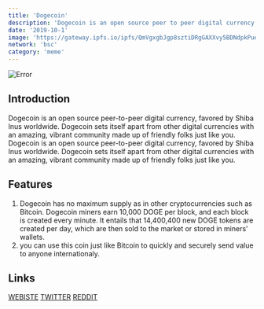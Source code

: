 ```yaml
---
title: 'Dogecoin'
description: 'Dogecoin is an open source peer to peer digital currency favored by Shiba Inus worldwide'
date: '2019-10-1'
image: 'https://gateway.ipfs.io/ipfs/QmVgxgbJgp8sztiDRgGAXXvy5BDNdpkPuejpLw9478JsZ2'
network: 'bsc'
category: 'meme'
---
```

![Error](https://gateway.ipfs.io/ipfs/QmPRkjydDcRxwjedx5y193fRipkBSNa4zVSh2tTJXJezLd)

## Introduction
Dogecoin is an open source peer-to-peer digital currency, favored by Shiba Inus worldwide. Dogecoin sets itself apart from other digital currencies with an amazing, vibrant community made up of friendly folks just like you. Dogecoin is an open source peer-to-peer digital currency, favored by Shiba Inus worldwide. Dogecoin sets itself apart from other digital currencies with an amazing, vibrant community made up of friendly folks just like you. 


## Features

1. Dogecoin has no maximum supply as in other cryptocurrencies such as Bitcoin. Dogecoin miners earn 10,000 DOGE per block, and each block is created every minute. It entails that 14,400,400 new DOGE tokens are created per day, which are then sold to the market or stored in miners’ wallets.
2. you can use this coin just like Bitcoin to quickly and securely send value to anyone internationaly.


## Links

[WEBISTE](http://dogecoin.com/)
[TWITTER](https://twitter.com/dogecoin)
[REDDIT](https://reddit.com/r/dogecoin)